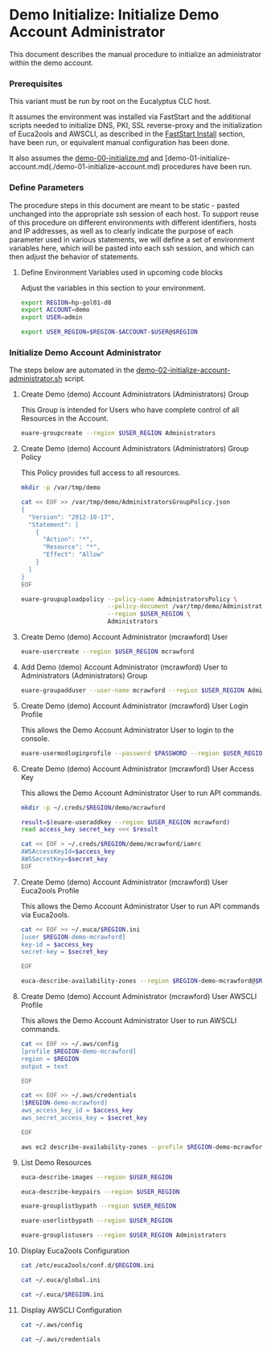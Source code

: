 # Demo Initialize: Initialize Demo Account Administrator

This document describes the manual procedure to initialize an administrator within the demo account.

### Prerequisites

This variant must be run by root on the Eucalyptus CLC host.

It assumes the environment was installed via FastStart and the additional scripts needed to
initialize DNS, PKI, SSL reverse-proxy and the initialization of Euca2ools and AWSCLI, as
described in the [FastStart Install](../../../installs/install-10-faststart) section, have
been run, or equivalent manual configuration has been done.

It also assumes the [demo-00-initialize.md](./demo-00-initialize.md) and
[demo-01-initialize-account.md(./demo-01-initialize-account.md) procedures have been run.

### Define Parameters

The procedure steps in this document are meant to be static - pasted unchanged into the appropriate
ssh session of each host. To support reuse of this procedure on different environments with
different identifiers, hosts and IP addresses, as well as to clearly indicate the purpose of each
parameter used in various statements, we will define a set of environment variables here, which
will be pasted into each ssh session, and which can then adjust the behavior of statements.

1. Define Environment Variables used in upcoming code blocks

    Adjust the variables in this section to your environment.

    ```bash
    export REGION=hp-gol01-d8
    export ACCOUNT=demo
    export USER=admin

    export USER_REGION=$REGION-$ACCOUNT-$USER@$REGION
    ```

### Initialize Demo Account Administrator

The steps below are automated in the [demo-02-initialize-account-administrator.sh](../bin/demo-02-initialize-account-administrator.sh) script.

1. Create Demo (demo) Account Administrators (Administrators) Group

    This Group is intended for Users who have complete control of all Resources in the Account.

    ```bash
    euare-groupcreate --region $USER_REGION Administrators
    ```

2.  Create Demo (demo) Account Administrators (Administrators) Group Policy

    This Policy provides full access to all resources.

    ```bash
    mkdir -p /var/tmp/demo

    cat << EOF >> /var/tmp/demo/AdministratorsGroupPolicy.json
    {
      "Version": "2012-10-17",
      "Statement": [
        {
          "Action": "*",
          "Resource": "*",
          "Effect": "Allow"
        }
      ]
    }
    EOF

    euare-groupuploadpolicy --policy-name AdministratorsPolicy \
                            --policy-document /var/tmp/demo/AdministratorsGroupPolicy.json \
                            --region $USER_REGION \
                            Administrators
    ```

3. Create Demo (demo) Account Administrator (mcrawford) User

    ```bash
    euare-usercreate --region $USER_REGION mcrawford
    ```

4. Add Demo (demo) Account Administrator (mcrawford) User to Administrators (Administrators) Group

    ```bash
    euare-groupadduser --user-name mcrawford --region $USER_REGION Administrators
    ```

5. Create Demo (demo) Account Administrator (mcrawford) User Login Profile

    This allows the Demo Account Administrator User to login to the console.

    ```bash
    euare-usermodloginprofile --password $PASSWORD --region $USER_REGION mcrawford
    ```

6. Create Demo (demo) Account Administrator (mcrawford) User Access Key

    This allows the Demo Account Administrator User to run API commands.

    ```bash
    mkdir -p ~/.creds/$REGION/demo/mcrawford

    result=$(euare-useraddkey --region $USER_REGION mcrawford)
    read access_key secret_key <<< $result

    cat << EOF > ~/.creds/$REGION/demo/mcrawford/iamrc
    AWSAccessKeyId=$access_key
    AWSSecretKey=$secret_key
    EOF
    ```

7. Create Demo (demo) Account Administrator (mcrawford) User Euca2ools Profile

    This allows the Demo Account Administrator User to run API commands via Euca2ools.

    ```bash
    cat << EOF >> ~/.euca/$REGION.ini
    [user $REGION-demo-mcrawford]
    key-id = $access_key
    secret-key = $secret_key

    EOF

    euca-describe-availability-zones --region $REGION-demo-mcrawford@$REGION
    ```

8. Create Demo (demo) Account Administrator (mcrawford) User AWSCLI Profile

    This allows the Demo Account Administrator User to run AWSCLI commands.

    ```bash
    cat << EOF >> ~/.aws/config
    [profile $REGION-demo-mcrawford]
    region = $REGION
    output = text

    EOF

    cat << EOF >> ~/.aws/credentials
    [$REGION-demo-mcrawford]
    aws_access_key_id = $access_key
    aws_secret_access_key = $secret_key

    EOF

    aws ec2 describe-availability-zones --profile $REGION-demo-mcrawford --region $REGION
    ```

9. List Demo Resources

    ```bash
    euca-describe-images --region $USER_REGION

    euca-describe-keypairs --region $USER_REGION

    euare-grouplistbypath --region $USER_REGION

    euare-userlistbypath --region $USER_REGION

    euare-grouplistusers --region $USER_REGION Administrators
    ```

10. Display Euca2ools Configuration

    ```bash
    cat /etc/euca2ools/conf.d/$REGION.ini

    cat ~/.euca/global.ini

    cat ~/.euca/$REGION.ini
    ```

11. Display AWSCLI Configuration

    ```bash
    cat ~/.aws/config

    cat ~/.aws/credentials
    ```


